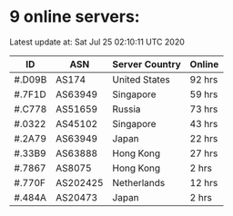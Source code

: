 # 9 online servers:

Latest update at: Sat Jul 25 02:10:11 UTC 2020

| ID | ASN | Server Country | Online |
| -- | --- | -------------- | ------ |
| #.D09B | AS174 | United States | 92 hrs |
| #.7F1D | AS63949 | Singapore | 59 hrs |
| #.C778 | AS51659 | Russia | 73 hrs |
| #.0322 | AS45102 | Singapore | 43 hrs |
| #.2A79 | AS63949 | Japan | 22 hrs |
| #.33B9 | AS63888 | Hong Kong | 27 hrs |
| #.7867 | AS8075 | Hong Kong | 2 hrs |
| #.770F | AS202425 | Netherlands | 12 hrs |
| #.484A | AS20473 | Japan | 2 hrs |

